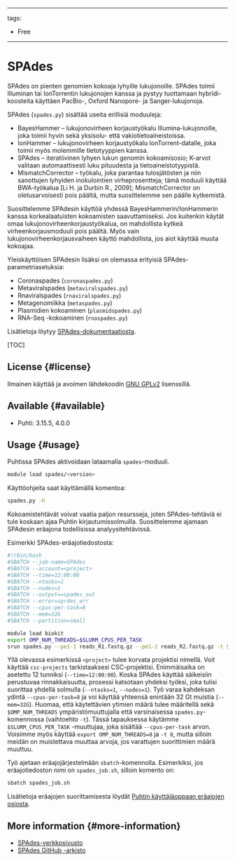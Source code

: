 
---
tags:
  - Free
---

# SPAdes

SPAdes on pienten genomien kokoaja lyhyille lukujonoille. SPAdes toimii Illuminan tai IonTorrentin lukujonojen kanssa ja pystyy tuottamaan hybridi-koosteita käyttäen PacBio-, Oxford Nanopore- ja Sanger-lukujonoja.

SPAdes (`spades.py`) sisältää useita erillisiä moduuleja:

* BayesHammer – lukujonovirheen korjaustyökalu Illumina-lukujonoille, joka toimii hyvin sekä yksisolu- että vakiotietoaineistoissa.
* IonHammer – lukujonovirheen korjaustyökalu IonTorrent-datalle, joka toimii myös molemmille tietotyyppien kanssa.
* SPAdes – iteratiivinen lyhyen lukun genomin kokoamisosio; K-arvot valitaan automaattisesti luku pituudesta ja tietoaineistotyypistä.
* MismatchCorrector – työkalu, joka parantaa tulosjätösten ja niin sanottujen lyhyiden inokulointien virheprosentteja; tämä moduuli käyttää BWA-työkalua [Li H. ja Durbin R., 2009]; MismatchCorrector on oletusarvoisesti pois päältä, mutta suosittelemme sen päälle kytkemistä.

Suosittelemme SPAdesin käyttöä yhdessä BayesHammerin/IonHammerin kanssa korkealaatuisten kokoamisten saavuttamiseksi. Jos kuitenkin käytät omaa lukujonovirheenkorjaustyökalua, on mahdollista kytkeä virheenkorjausmoduuli pois päältä. Myös vain lukujonovirheenkorjausvaiheen käyttö mahdollista, jos aiot käyttää muuta kokoajaa.

Yleiskäyttöisen SPAdesin lisäksi on olemassa erityisiä SPAdes-parametriasetuksia:

* Coronaspades (`coronaspades.py`)
* Metaviralspades (`metaviralspades.py`)
* Rnaviralspades (`rnaviralspades.py`)
* Metagenomiikka (`metaspades.py`)
* Plasmidien kokoaminen (`plasmidspades.py`)
* RNA-Seq -kokoaminen (`rnaspades.py`)

Lisätietoja löytyy [SPAdes-dokumentaatiosta](https://ablab.github.io/spades/installation.html).

[TOC]

## License {#license}

Ilmainen käyttää ja avoimen lähdekoodin [GNU GPLv2](https://www.gnu.org/licenses/old-licenses/gpl-2.0.html) lisenssillä.

## Available {#available}

- Puhti: 3.15.5, 4.0.0

## Usage {#usage}

Puhtissa SPAdes aktivoidaan lataamalla `spades`-moduuli.

```bash
module load spades/<version>
```

Käyttöohjeita saat käyttämällä komentoa:

```bash
spades.py -h
```

Kokoamistehtävät voivat vaatia paljon resursseja, joten SPAdes-tehtäviä ei tule koskaan ajaa Puhtin kirjautumissolmuilla. Suosittelemme ajamaan SPAdesin eräajona todellisissa analyysitehtävissä.

Esimerkki SPAdes-eräajotiedostosta:

```bash
#!/bin/bash
#SBATCH --job-name=SPAdes
#SBATCH --account=<project>
#SBATCH --time=12:00:00
#SBATCH --ntasks=1
#SBATCH --nodes=1
#SBATCH --output==spades_out
#SBATCH --error=sprdes_err
#SBATCH --cpus-per-task=8
#SBATCH --mem=32G
#SBATCH --partition=small

module load biokit
export OMP_NUM_THREADS=$SLURM_CPUS_PER_TASK 
srun spades.py --pe1-1 reads_R1.fastq.gz --pe1-2 reads_R2.fastq.gz -t $SLURM_CPUS_PER_TASK -o SpadesResult
```

Yllä olevassa esimerkissä `<project>` tulee korvata projektisi nimellä. Voit käyttää `csc-projects` tarkistaaksesi CSC-projektisi. Enimmäisaika on asetettu 12 tunniksi (`--time=12:00:00`). Koska SPAdes käyttää säikeisiin perustuvaa rinnakkaisuutta, prosessi katsotaan yhdeksi työksi, joka tulisi suorittaa yhdellä solmulla (`--ntasks=1`, `--nodes=1`). Työ varaa kahdeksan ydintä `--cpus-per-task=8` ja voi käyttää yhteensä enintään 32 Gt muistia (`--mem=32G`). Huomaa, että käytettävien ytimien määrä tulee määritellä sekä `$OMP_NUM_THREADS` ympäristömuuttujalla että varsinaisessa `spades.py`-komennossa (vaihtoehto `-t`). Tässä tapauksessa käytämme `$SLURM_CPUS_PER_TASK` -muuttujaa, joka sisältää `--cpus-per-task` arvon. Voisimme myös käyttää `export OMP_NUM_THREADS=8` ja `-t 8`, mutta silloin meidän on muistettava muuttaa arvoja, jos varattujen suorittimien määrä muuttuu.

Työ ajetaan eräajojärjestelmään `sbatch`-komennolla. Esimerkiksi, jos eräajotiedoston nimi on `spades_job.sh`, silloin komento on:

```bash
sbatch spades_job.sh 
```

Lisätietoja eräajojen suorittamisesta löydät [Puhtin käyttäjäoppaan eräajojen osiosta](../computing/running/getting-started.md).

## More information {#more-information}

* [SPAdes-verkkosivusto](https://ablab.github.io/spades/)
* [SPAdes GitHub -arkisto](https://github.com/ablab/spades)

